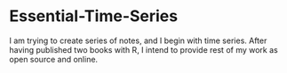 # Essential-Time-Series
I am trying to create series of notes, and I begin with time series. After having published two books with R, I intend to provide rest of my work as open source and online. 
